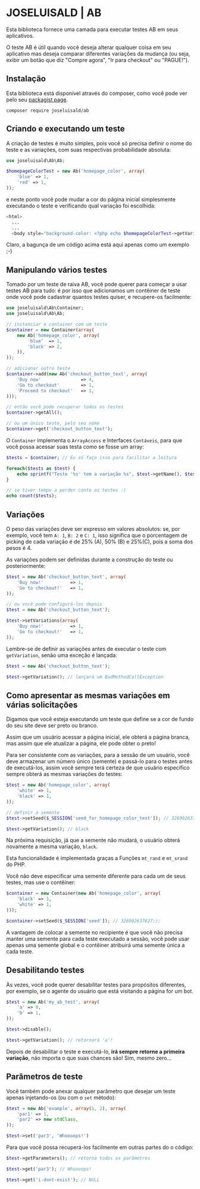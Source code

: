 # JOSELUISALD | AB

Esta biblioteca fornece uma camada para
executar testes AB em seus aplicativos.

O teste AB é útil quando você deseja
alterar qualquer coisa em seu aplicativo
mas deseja comparar diferentes variações
da mudança (ou seja, exibir um botão
que diz "Compre agora", "Ir para checkout" ou
"PAGUE!").

## Instalação

Esta biblioteca está disponível através do composer,
como você pode ver pelo seu
[packagist page](https://packagist.org/packages/joseluisald/ab).

```
composer require joseluisald/ab
```

## Criando e executando um teste

A criação de testes é muito simples, pois você só precisa
definir o nome do teste e as variações, com suas respectivas
probabilidade absoluta:

``` php
use joseluisald\Ab\Ab;

$homepageColorTest = new Ab('homepage_color', array(
    'blue' => 1,
    'red' => 1,
));
```

e neste ponto você pode mudar a cor do
página inicial simplesmente executando o teste e verificando
qual variação foi escolhida:

``` php
<html>
  ...
  ...
  <body style="background-color: <?php echo $homepageColorTest->getVariation(); ?>">
```

Claro, a bagunça de um código acima está aqui apenas
como um exemplo ;-)

## Manipulando vários testes

Tomado por um teste de raiva AB, você pode querer
para começar a usar testes AB para tudo:
é por isso que adicionamos um contêiner de teste onde
você pode cadastrar quantos testes quiser,
e recupere-os facilmente:

``` php
use joseluisald\Ab\Container;
use joseluisald\Ab\Ab;

// instanciar o container com um teste
$container = new Container(array(
    new Ab('homepage_color', array(
        'blue'  => 1,
        'black' => 2,
    )),
));

// adicionar outro teste
$container->add(new Ab('checkout_button_text', array(
    'Buy now'               => 4,
    'Go to checkout'        => 1,
    'Proceed to checkout'   => 1,
)));

// então você pode recuperar todos os testes
$container->getAll();

// ou um único teste, pelo seu nome
$container->get('checkout_button_text');
```

O `Container` implementa o `ArrayAccess` e
Interfaces `Contáveis`, para que você possa acessar suas
testa como se fosse um array:

``` php
$tests = $container; // Eu só faço isso para facilitar a leitura

foreach($tests as $test) {
    echo sprintf("Teste '%s' tem a variação %s", $test->getName(), $test->getVariation());
}

// se tiver tempo a perder conte os testes :)
echo count($tests);
```

## Variações

O peso das variações deve ser expresso em valores absolutos: se, por
exemplo, você tem `A: 1`, `B: 2` e `C: 1`, isso significa que o
porcentagem de picking de cada variação é de 25% (A), 50% (B) e
25%(C), pois a soma dos pesos é 4.

As variações podem ser definidas durante a construção do teste ou posteriormente:

``` php
$test = new Ab('checkout_button_text', array(
    'Buy now!'          => 1,
    'Go to checkout!'   => 1,
));

// ou você pode configurá-los depois
$test = new Ab('checkout_button_text');

$test->setVariations(array(
    'Buy now!'          => 1,
    'Go to checkout!'   => 1,
));
```

Lembre-se de definir as variações antes de executar o teste
com `getVariation`, senão uma exceção é lançada:

``` php
$test = new Ab('checkout_button_text');

$test->getVariation(); // lançará um BadMethodCallException
```

## Como apresentar as mesmas variações em várias solicitações

Digamos que você esteja executando um teste que define se
a cor de fundo do seu site deve ser preto ou branco.

Assim que um usuário acessar a página inicial, ele obterá a página branca, mas
assim que ele atualizar a página, ele pode obter o preto!

Para ser consistente com as variações, para a sessão de um usuário,
você deve armazenar um número único (semente) e passá-lo para o
testes antes de executá-los, assim você sempre terá certeza de que
usuário específico sempre obterá as mesmas variações do
testes:

``` php
$test = new Ab('homepage_color', array(
    'white' => 1,
    'black' => 1,
));

// definir a semente
$test->setSeed($_SESSION['seed_for_homepage_color_test']); // 326902637627;

$test->getVariation(); // black
```

Na próxima requisição, já que a semente não mudará,
o usuário obterá novamente a mesma variação, `black`.

Esta funcionalidade é implementada graças a
Funções `mt_rand` e `mt_srand` do PHP.

Você não deve especificar uma semente diferente para cada um de seus
testes, mas use o contêiner:

``` php
$container = new Container(new Ab('homepage_color', array(
    'black' => 1,
    'white' => 1,
)));

$container->setSeed($_SESSION['seed']); // 326902637627;);
```

A vantagem de colocar a semente no recipiente é que
você não precisa manter uma semente para cada teste executado
a sessão, você pode usar apenas uma semente global e o contêiner
atribuirá uma semente única a cada teste.

## Desabilitando testes

Às vezes, você pode querer desabilitar testes para propósitos diferentes,
por exemplo, se o agente do usuário que está visitando a página for um bot.

``` php
$test = new Ab('my_ab_test', array(
    'a' => 0,
    'b' => 1,
));

$test->disable();

$test->getVariation(); // retornará 'a'!
```

Depois de desabilitar o teste e executá-lo, **irá
sempre retorne a primeira variação**, não importa o que
suas chances são! Sim, mesmo zero...

## Parâmetros de teste

Você também pode anexar qualquer parâmetro que desejar
um teste apenas injetando-os (ou com o `set`
método):

``` php
$test = new Ab('example', array(1, 2), array(
    'par1' => 1,
    'par2' => new stdClass,
));

$test->set('par3', 'Whoooops!')
```

Para que você possa recuperá-los facilmente em outras partes do
o código:

``` php
$test->getParameters(); // retorna todos os parâmetros

$test->get('par3'); // Whoooops!

$test->get('i-dont-exist'); // NULL
```